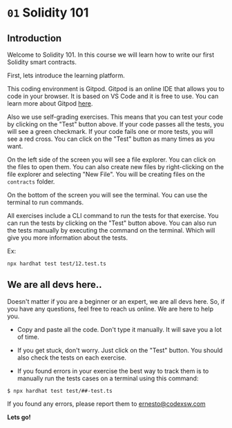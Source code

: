 # `01` Solidity 101

## Introduction

Welcome to Solidity 101. In this course we will learn how to write our first Solidity smart contracts.

First, lets introduce the learning platform.

This coding environment is Gitpod. Gitpod is an online IDE that allows you to code in your browser. It is based on VS Code and it is free to use. You can learn more about Gitpod [here](https://www.gitpod.io/).

Also we use self-grading exercises. This means that you can test your code by clicking on the "Test" button above. If your code passes all the tests, you will see a green checkmark. If your code fails one or more tests, you will see a red cross. You can click on the "Test" button as many times as you want.

On the left side of the screen you will see a file explorer. You can click on the files to open them. You can also create new files by right-clicking on the file explorer and selecting "New File". You will be creating files on the `contracts` folder.

On the bottom of the screen you will see the terminal. You can use the terminal to run commands.

All exercises include a CLI command to run the tests for that exercise. You can run the tests by clicking on the "Test" button above. You can also run the tests manually by executing the command on the terminal. Which will give you more information about the tests.

Ex:

```shell
npx hardhat test test/12.test.ts
```

## We are all devs here..

Doesn't matter if you are a beginner or an expert, we are all devs here. So, if you have any questions, feel free to reach us online. We are here to help you.

- Copy and paste all the code. Don't type it manually. It will save you a lot of time.

- If you get stuck, don't worry. Just click on the "Test" button. You should also check the tests on each exercise.

- If you found errors in your exercise the best way to track them is to manually run the tests cases on a terminal using this command:

```shell
$ npx hardhat test test/##-test.ts
```

If you found any errors, please report them to [ernesto@codexsw.com](mailto:ernesto@codexsw.com)

**Lets go!**
